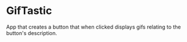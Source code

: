# GifTastic
App that creates a button that when clicked displays gifs relating to the button's description.
